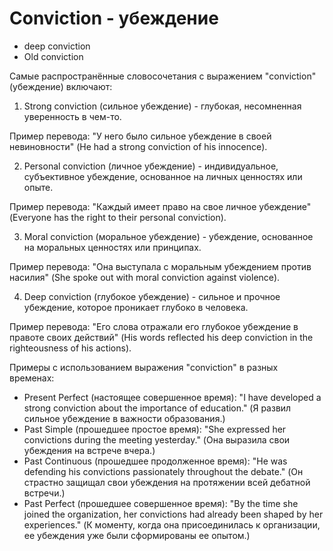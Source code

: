 # Conviction - убеждение




- deep conviction
- Old conviction

Самые распространённые словосочетания с выражением "conviction" (убеждение) включают:

1. Strong conviction (сильное убеждение) - глубокая, несомненная уверенность в чем-то.

Пример перевода: "У него было сильное убеждение в своей невиновности" (He had a strong conviction of his innocence).

2. Personal conviction (личное убеждение) - индивидуальное, субъективное убеждение, основанное на личных ценностях или опыте.

Пример перевода: "Каждый имеет право на свое личное убеждение" (Everyone has the right to their personal conviction).

3. Moral conviction (моральное убеждение) - убеждение, основанное на моральных ценностях или принципах.

Пример перевода: "Она выступала с моральным убеждением против насилия" (She spoke out with moral conviction against violence).

4. Deep conviction (глубокое убеждение) - сильное и прочное убеждение, которое проникает глубоко в человека.

Пример перевода: "Его слова отражали его глубокое убеждение в правоте своих действий" (His words reflected his deep conviction in the righteousness of his actions).

Примеры с использованием выражения "conviction" в разных временах:

- Present Perfect (настоящее совершенное время): "I have developed a strong conviction about the importance of education." (Я развил сильное убеждение в важности образования.)
- Past Simple (прошедшее простое время): "She expressed her convictions during the meeting yesterday." (Она выразила свои убеждения на встрече вчера.)
- Past Continuous (прошедшее продолженное время): "He was defending his convictions passionately throughout the debate." (Он страстно защищал свои убеждения на протяжении всей дебатной встречи.)
- Past Perfect (прошедшее совершенное время): "By the time she joined the organization, her convictions had already been shaped by her experiences." (К моменту, когда она присоединилась к организации, ее убеждения уже были сформированы ее опытом.)